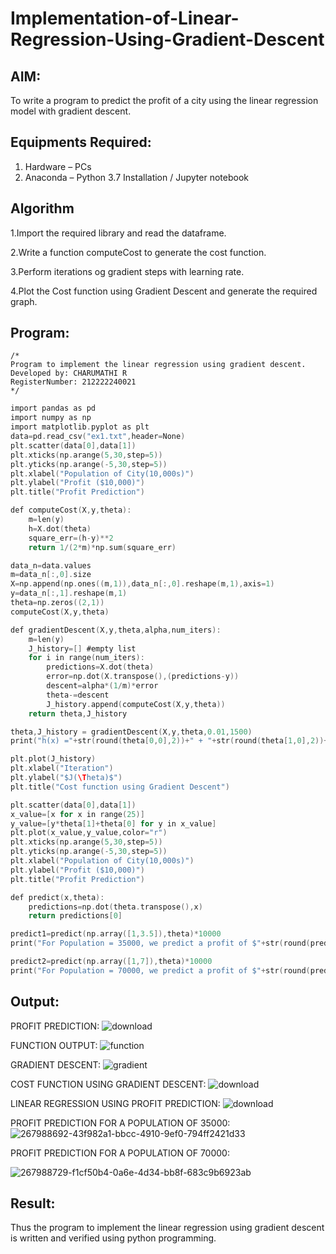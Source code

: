 # Implementation-of-Linear-Regression-Using-Gradient-Descent

## AIM:
To write a program to predict the profit of a city using the linear regression model with gradient descent.

## Equipments Required:
1. Hardware – PCs
2. Anaconda – Python 3.7 Installation / Jupyter notebook

## Algorithm
1.Import the required library and read the dataframe.

2.Write a function computeCost to generate the cost function.

3.Perform iterations og gradient steps with learning rate.

4.Plot the Cost function using Gradient Descent and generate the required graph.
 

## Program:
```
/*
Program to implement the linear regression using gradient descent.
Developed by: CHARUMATHI R
RegisterNumber: 212222240021 
*/
```
```C
import pandas as pd
import numpy as np
import matplotlib.pyplot as plt
data=pd.read_csv("ex1.txt",header=None)
plt.scatter(data[0],data[1])
plt.xticks(np.arange(5,30,step=5))
plt.yticks(np.arange(-5,30,step=5))
plt.xlabel("Population of City(10,000s)")
plt.ylabel("Profit ($10,000)")
plt.title("Profit Prediction")

def computeCost(X,y,theta):
    m=len(y) 
    h=X.dot(theta) 
    square_err=(h-y)**2
    return 1/(2*m)*np.sum(square_err) 

data_n=data.values
m=data_n[:,0].size
X=np.append(np.ones((m,1)),data_n[:,0].reshape(m,1),axis=1)
y=data_n[:,1].reshape(m,1)
theta=np.zeros((2,1))
computeCost(X,y,theta) 

def gradientDescent(X,y,theta,alpha,num_iters):
    m=len(y)
    J_history=[] #empty list
    for i in range(num_iters):
        predictions=X.dot(theta)
        error=np.dot(X.transpose(),(predictions-y))
        descent=alpha*(1/m)*error
        theta-=descent
        J_history.append(computeCost(X,y,theta))
    return theta,J_history

theta,J_history = gradientDescent(X,y,theta,0.01,1500)
print("h(x) ="+str(round(theta[0,0],2))+" + "+str(round(theta[1,0],2))+"x1")

plt.plot(J_history)
plt.xlabel("Iteration")
plt.ylabel("$J(\Theta)$")
plt.title("Cost function using Gradient Descent")

plt.scatter(data[0],data[1])
x_value=[x for x in range(25)]
y_value=[y*theta[1]+theta[0] for y in x_value]
plt.plot(x_value,y_value,color="r")
plt.xticks(np.arange(5,30,step=5))
plt.yticks(np.arange(-5,30,step=5))
plt.xlabel("Population of City(10,000s)")
plt.ylabel("Profit ($10,000)")
plt.title("Profit Prediction")

def predict(x,theta):
    predictions=np.dot(theta.transpose(),x)
    return predictions[0]

predict1=predict(np.array([1,3.5]),theta)*10000
print("For Population = 35000, we predict a profit of $"+str(round(predict1,0)))

predict2=predict(np.array([1,7]),theta)*10000
print("For Population = 70000, we predict a profit of $"+str(round(predict2,0)))

```
## Output:
PROFIT PREDICTION:
![download](https://github.com/charumathiramesh/Implementation-of-Linear-Regression-Using-Gradient-Descent/assets/120204455/72c751de-9d20-419c-908d-f9d68e91d28e)


FUNCTION OUTPUT:
![function](https://github.com/charumathiramesh/Implementation-of-Linear-Regression-Using-Gradient-Descent/assets/120204455/5440dbe0-743e-4f21-9b15-c6750af2f4e1)


GRADIENT DESCENT:
![gradient ](https://github.com/charumathiramesh/Implementation-of-Linear-Regression-Using-Gradient-Descent/assets/120204455/aef30837-1496-469f-97f8-2a7a64ca63b7)


COST FUNCTION USING GRADIENT DESCENT:
![download](https://github.com/charumathiramesh/Implementation-of-Linear-Regression-Using-Gradient-Descent/assets/120204455/17ee5b6b-631f-475a-9c3f-4e0a5e3a7b2e)


LINEAR REGRESSION USING PROFIT PREDICTION:
![download](https://github.com/charumathiramesh/Implementation-of-Linear-Regression-Using-Gradient-Descent/assets/120204455/59d451d6-9bc7-4a74-aca4-e5c6e1790efb)


PROFIT PREDICTION FOR A POPULATION OF 35000:
![267988692-43f982a1-bbcc-4910-9ef0-794ff2421d33](https://github.com/charumathiramesh/Implementation-of-Linear-Regression-Using-Gradient-Descent/assets/120204455/024ca885-488e-400f-a698-300882d60a1a)


PROFIT PREDICTION FOR A POPULATION OF 70000:

![267988729-f1cf50b4-0a6e-4d34-bb8f-683c9b6923ab](https://github.com/charumathiramesh/Implementation-of-Linear-Regression-Using-Gradient-Descent/assets/120204455/b1150597-9c47-4e21-874e-7714e24aad18)



## Result:
Thus the program to implement the linear regression using gradient descent is written and verified using python programming.
